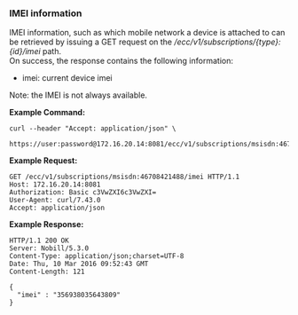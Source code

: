 ### IMEI information

IMEI information, such as which mobile network a device is attached to can be retrieved by issuing a GET request on the _/ecc/v1/subscriptions/{type}:{id}/imei_ path.  
On success, the response contains the following information:

* imei: current device imei

Note: the IMEI is not always available.

**Example Command:**

```
curl --header "Accept: application/json" \
 https://user:password@172.16.20.14:8081/ecc/v1/subscriptions/msisdn:46708421488/imei
```

**Example Request:**

```
GET /ecc/v1/subscriptions/msisdn:46708421488/imei HTTP/1.1
Host: 172.16.20.14:8081
Authorization: Basic c3VwZXI6c3VwZXI=
User-Agent: curl/7.43.0
Accept: application/json
```

**Example Response:**

```
HTTP/1.1 200 OK
Server: Nobill/5.3.0
Content-Type: application/json;charset=UTF-8
Date: Thu, 10 Mar 2016 09:52:43 GMT
Content-Length: 121

{
  "imei" : "356938035643809"
}
```



